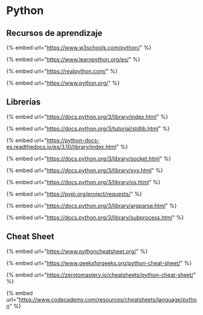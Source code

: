 # Python

## Recursos de aprendizaje

{% embed url="https://www.w3schools.com/python/" %}

{% embed url="https://www.learnpython.org/es/" %}

{% embed url="https://realpython.com/" %}

{% embed url="https://www.python.org/" %}

## Librerías

{% embed url="https://docs.python.org/3/library/index.html" %}

{% embed url="https://docs.python.org/3/tutorial/stdlib.html" %}

{% embed url="https://python-docs-es.readthedocs.io/es/3.10/library/index.html" %}

{% embed url="https://docs.python.org/3/library/socket.html" %}

{% embed url="https://docs.python.org/3/library/sys.html" %}

{% embed url="https://docs.python.org/3/library/os.html" %}

{% embed url="https://pypi.org/project/requests/" %}

{% embed url="https://docs.python.org/3/library/argparse.html" %}

{% embed url="https://docs.python.org/3/library/subprocess.html" %}

## Cheat Sheet

{% embed url="https://www.pythoncheatsheet.org/" %}

{% embed url="https://www.geeksforgeeks.org/python-cheat-sheet/" %}

{% embed url="https://zerotomastery.io/cheatsheets/python-cheat-sheet/" %}

{% embed url="https://www.codecademy.com/resources/cheatsheets/language/python" %}
